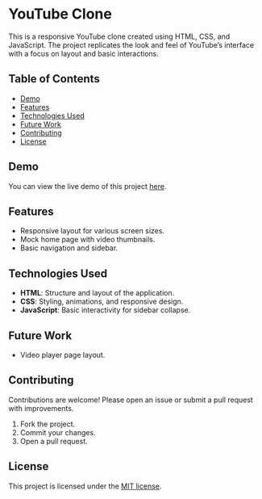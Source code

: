 # YouTube Clone

This is a responsive YouTube clone created using HTML, CSS, and JavaScript. The project replicates the look and feel of YouTube’s interface with a focus on layout and basic interactions.

## Table of Contents
- [Demo](#demo)
- [Features](#features)
- [Technologies Used](#technologies-used)
- [Future Work](#future-work)
- [Contributing](#contributing)
- [License](#license)

## Demo
You can view the live demo of this project [here](https://ahmedalaa4611.github.io/youtube-clone).

## Features
- Responsive layout for various screen sizes.
- Mock home page with video thumbnails.
- Basic navigation and sidebar.

## Technologies Used
- **HTML**: Structure and layout of the application.
- **CSS**: Styling, animations, and responsive design.
- **JavaScript**: Basic interactivity for sidebar collapse.

## Future Work
- Video player page layout.

## Contributing
Contributions are welcome! Please open an issue or submit a pull request with improvements.
1. Fork the project.
2. Commit your changes.
3. Open a pull request.

## License
This project is licensed under the [MIT license](https://opensource.org/licenses/MIT).
